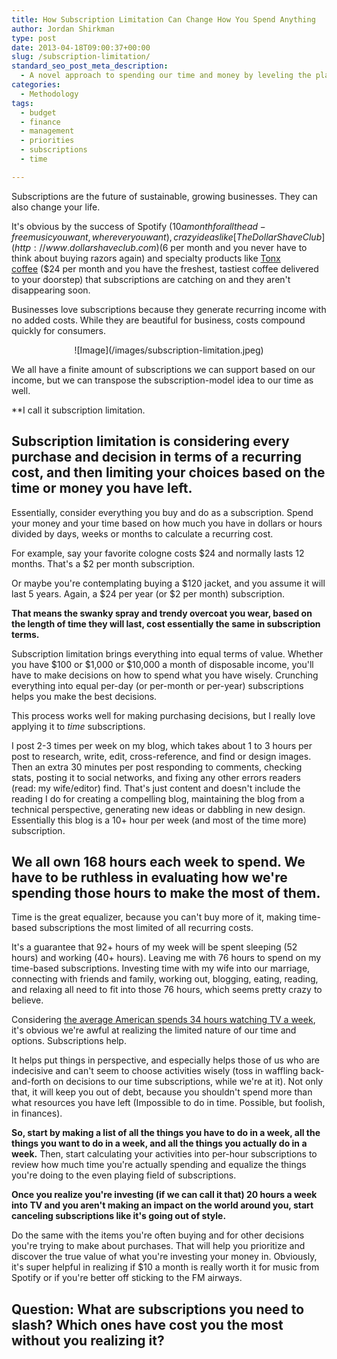 ```yaml
---
title: How Subscription Limitation Can Change How You Spend Anything
author: Jordan Shirkman
type: post
date: 2013-04-18T09:00:37+00:00
slug: /subscription-limitation/
standard_seo_post_meta_description:
  - A novel approach to spending our time and money by leveling the playing field.
categories:
  - Methodology
tags:
  - budget
  - finance
  - management
  - priorities
  - subscriptions
  - time

---
```

Subscriptions are the future of sustainable, growing businesses. They can also change your life.

It's obvious by the success of Spotify ($10 a month for all the ad-free music you want, wherever you want), crazy ideas like [The Dollar Shave Club](http://www.dollarshaveclub.com) ($6 per month and you never have to think about buying razors again) and specialty products like [Tonx coffee](https://tonx.org)&nbsp;($24 per month and you have the freshest, tastiest coffee delivered to your doorstep) that subscriptions are catching on and they aren't disappearing soon.

Businesses love subscriptions because they generate recurring income with no added costs.&nbsp;While they are beautiful for business, costs compound quickly for consumers.

<p style="text-align: center;">
  ![Image](/images/subscription-limitation.jpeg)
</p>

We all have a finite amount of subscriptions we can support based on our income, but we can transpose the subscription-model idea to our time as well.

**I call it subscription limitation.</p> 

<!--more-->

</strong>

## Subscription limitation is considering every purchase and decision in terms of a recurring cost, and then limiting your choices based on the time or money you have left.

Essentially, consider everything you buy and do as a subscription.&nbsp;Spend your money and your time based on how much you have in dollars or hours divided by days, weeks or months to calculate a recurring cost.

For example, say your favorite cologne costs $24 and normally lasts 12 months. That's a $2 per month subscription.

Or maybe you're contemplating buying a $120 jacket, and you assume it will last 5 years. Again, a $24 per year (or $2 per month) subscription.

**That means the swanky spray and trendy&nbsp;overcoat&nbsp;you wear, based on the length of time they will last, cost essentially the same in subscription terms.**

Subscription limitation brings everything into equal terms of value. Whether you have $100 or $1,000 or $10,000 a month of disposable income, you'll have to make decisions on how to spend what you have wisely. Crunching everything into equal per-day (or per-month or per-year) subscriptions helps you make the best decisions.

This process works well for making purchasing decisions, but I really love applying it to _time_ subscriptions.

I post 2-3 times per week on my blog, which takes about 1 to 3 hours per post to research, write, edit, cross-reference, and find or design images. Then an extra 30 minutes per post responding to comments, checking stats, posting it to social networks, and fixing any other errors readers (read: my wife/editor)&nbsp;find. That's just content and doesn't include the reading I do for creating a compelling blog, maintaining the blog from a technical perspective, generating new ideas or dabbling in new design. Essentially this blog is a 10+ hour per week (and most of the time more) subscription.

## We all own 168 hours each week to spend. We have to be ruthless in evaluating how we're spending those hours to make the most of them.

Time is the great equalizer, because you can't buy more of it, making time-based subscriptions the most limited of all recurring costs.

It's a guarantee that 92+ hours of my week will be spent&nbsp;sleeping (52 hours) and working (40+ hours). Leaving me with 76 hours to spend on my time-based subscriptions. Investing time with my wife into our marriage, connecting with friends and family, working out, blogging, eating, reading, and relaxing all need to fit into those 76 hours, which seems pretty crazy to believe.

Considering [the average American spends 34 hours watching TV a week](http://www.nydailynews.com/entertainment/tv-movies/americans-spend-34-hours-week-watching-tv-nielsen-numbers-article-1.1162285), it's obvious we're awful at realizing the limited nature of our time and options. Subscriptions help.

It helps put things in perspective, and especially helps those of us who are indecisive and can't seem to choose activities wisely (toss in waffling back-and-forth on decisions to our time subscriptions, while we're at it).&nbsp;Not only that, it will keep you out of debt, because you shouldn't spend more than what resources you have left (Impossible to do in time. Possible, but foolish, in finances).

**So, start by making a list of all the things you have to do in a week, all the things you want to do in a week, and all the things you actually do in a week.** Then, start calculating your activities into per-hour subscriptions to review how much time you're actually spending and equalize the things you're doing to the even playing field of subscriptions.

**Once you realize you're investing (if we can call it that) 20 hours a week into TV and you aren't making an impact on the world around you, start canceling subscriptions like it's going out of style.**

Do the same with the items you're often buying and for other decisions you're trying to make about purchases. That will help you prioritize and discover the true value of what you're investing your money in. Obviously, it's super helpful in realizing if $10 a month is really worth it for music from Spotify or if you're better off sticking to the FM airways.

## Question: What are subscriptions you need to slash? Which ones have cost you the most without you realizing it?
